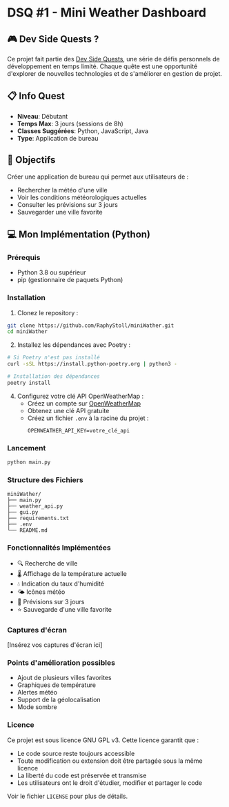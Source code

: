 # DSQ #1 - Mini Weather Dashboard

## 🎮 Dev Side Quests ?
Ce projet fait partie des [Dev Side Quests](https://github.com/RaphyStoll/Dev-Side-Quests-DSQ), une série de défis personnels de développement en temps limité. Chaque quête est une opportunité d'explorer de nouvelles technologies et de s'améliorer en gestion de projet.

## 📋 Info Quest
- **Niveau**: Débutant
- **Temps Max**: 3 jours (sessions de 8h)
- **Classes Suggérées**: Python, JavaScript, Java
- **Type**: Application de bureau

## 🎯 Objectifs
Créer une application de bureau qui permet aux utilisateurs de :
- Rechercher la météo d'une ville
- Voir les conditions météorologiques actuelles
- Consulter les prévisions sur 3 jours
- Sauvegarder une ville favorite

## 💻 Mon Implémentation (Python)

### Prérequis
- Python 3.8 ou supérieur
- pip (gestionnaire de paquets Python)

### Installation
1. Clonez le repository :
```bash
git clone https://github.com/RaphyStoll/miniWather.git
cd miniWather
```

2. Installez les dépendances avec Poetry :
```bash
# Si Poetry n'est pas installé
curl -sSL https://install.python-poetry.org | python3 -

# Installation des dépendances
poetry install
```

4. Configurez votre clé API OpenWeatherMap :
   - Créez un compte sur [OpenWeatherMap](https://openweathermap.org/)
   - Obtenez une clé API gratuite
   - Créez un fichier `.env` à la racine du projet :
     ```
     OPENWEATHER_API_KEY=votre_clé_api
     ```

### Lancement
```bash
python main.py
```

### Structure des Fichiers
```
miniWather/
├── main.py
├── weather_api.py
├── gui.py
├── requirements.txt
├── .env
└── README.md
```

### Fonctionnalités Implémentées
- 🔍 Recherche de ville
- 🌡️ Affichage de la température actuelle
- 💧 Indication du taux d'humidité
- 🌤️ Icônes météo
- 📅 Prévisions sur 3 jours
- ⭐ Sauvegarde d'une ville favorite

### Captures d'écran
[Insérez vos captures d'écran ici]

### Points d'amélioration possibles
- Ajout de plusieurs villes favorites
- Graphiques de température
- Alertes météo
- Support de la géolocalisation
- Mode sombre

### Licence
Ce projet est sous licence GNU GPL v3. Cette licence garantit que :
- Le code source reste toujours accessible
- Toute modification ou extension doit être partagée sous la même licence
- La liberté du code est préservée et transmise
- Les utilisateurs ont le droit d'étudier, modifier et partager le code

Voir le fichier `LICENSE` pour plus de détails.
